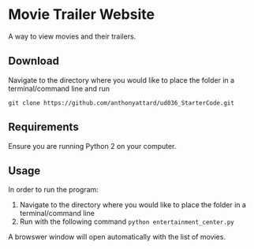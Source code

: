 # Movie Trailer Website
A way to view movies and their trailers.

## Download
Navigate to the directory where you would like to place the folder in a terminal/command line and run
```
git clone https://github.com/anthonyattard/ud036_StarterCode.git
```

## Requirements
Ensure you are running Python 2 on your computer.

## Usage
In order to run the program:
1. Navigate to the directory where you would like to place the folder in a terminal/command line
2. Run with the following command `python entertainment_center.py`

A browswer window will open automatically with the list of movies.